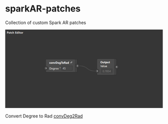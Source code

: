 # sparkAR-patches
Collection of custom Spark AR patches

![convDeg2Rad](https://github.com/hongweitang/sparkAR-patches/blob/master/HON-convDeg2Rad-preview.PNG)

Convert Degree to Rad [convDeg2Rad](https://github.com/hongweitang/sparkAR-patches/blob/master/HON-convDeg2Rad.arp)
